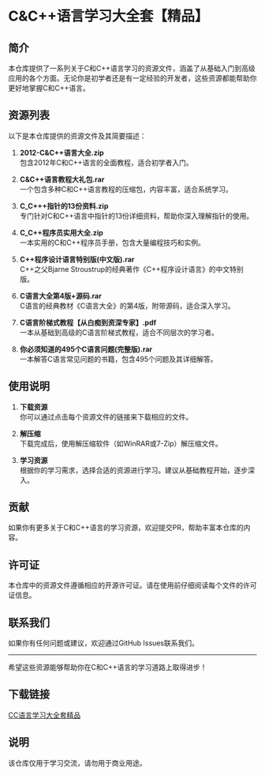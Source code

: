 # C&C++语言学习大全套【精品】

## 简介

本仓库提供了一系列关于C和C++语言学习的资源文件，涵盖了从基础入门到高级应用的各个方面。无论你是初学者还是有一定经验的开发者，这些资源都能帮助你更好地掌握C和C++语言。

## 资源列表

以下是本仓库提供的资源文件及其简要描述：

1. **2012-C&C++语言大全.zip**  
   包含2012年C和C++语言的全面教程，适合初学者入门。

2. **C&C++语言教程大礼包.rar**  
   一个包含多种C和C++语言教程的压缩包，内容丰富，适合系统学习。

3. **C_C+++指针的13份资料.zip**  
   专门针对C和C++语言中指针的13份详细资料，帮助你深入理解指针的使用。

4. **C_C++程序员实用大全.zip**  
   一本实用的C和C++程序员手册，包含大量编程技巧和实例。

5. **C++程序设计语言特别版(中文版).rar**  
   C++之父Bjarne Stroustrup的经典著作《C++程序设计语言》的中文特别版。

6. **C语言大全第4版+源码.rar**  
   C语言的经典教材《C语言大全》的第4版，附带源码，适合深入学习。

7. **C语言阶梯式教程【从白痴到资深专家】.pdf**  
   一本从基础到高级的C语言阶梯式教程，适合不同层次的学习者。

8. **你必须知道的495个C语言问题(完整版).rar**  
   一本解答C语言常见问题的书籍，包含495个问题及其详细解答。

## 使用说明

1. **下载资源**  
   你可以通过点击每个资源文件的链接来下载相应的文件。

2. **解压缩**  
   下载完成后，使用解压缩软件（如WinRAR或7-Zip）解压缩文件。

3. **学习资源**  
   根据你的学习需求，选择合适的资源进行学习。建议从基础教程开始，逐步深入。

## 贡献

如果你有更多关于C和C++语言的学习资源，欢迎提交PR，帮助丰富本仓库的内容。

## 许可证

本仓库中的资源文件遵循相应的开源许可证。请在使用前仔细阅读每个文件的许可证信息。

## 联系我们

如果你有任何问题或建议，欢迎通过GitHub Issues联系我们。

---

希望这些资源能够帮助你在C和C++语言的学习道路上取得进步！

## 下载链接
[CC语言学习大全套精品](https://pan.quark.cn/s/4c691dc414fc)

## 说明

该仓库仅用于学习交流，请勿用于商业用途。
